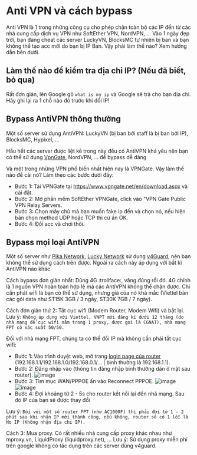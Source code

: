 # Anti VPN và cách bypass

Anti VPN là 1 trong những công cụ cho phép chặn toàn bộ các IP đến từ các nhà cung cấp dịch vụ VPN như SoftEther VPN, NordVPN, ... Vào 1 ngày đẹp trời, bạn đang cheat các server LuckyVN, BlocksMC tự nhiên bị ban và bạn không thể tạo acc mới do bạn bị IP Ban. Vậy phải làm thế nào? Xem hướng dẫn bên dưới.

## Làm thế nào để kiểm tra địa chỉ IP? (Nếu đã biết, bỏ qua)
Rất đơn giản, lên Google gõ `what is my ip` và Google sẽ trả cho bạn địa chỉ. Hãy ghi lại ra 1 chỗ nào đó trước khi đổi IP!

## Bypass AntiVPN thông thường
Một số server sử dụng AntiVPN: LuckyVN (bị ban bởi staff là bị ban bởi IP), BlocksMC, Hypixel, ...

Hầu hết các server được liệt kê trong này đều có AntiVPN khá yêu nên bạn có thể sử dụng [VpnGate](https://www.vpngate.net/en/download.aspx), NordVPN, ... để bypass dễ dàng

Và một trong những VPN phổ biến nhất hiện nay là VPNGate. Vậy làm thế nào để cài nó? Làm theo các bước dưới đây:
- Bước 1: Tải VPNGate tại https://www.vpngate.net/en/download.aspx và cài đặt.
- Bước 2: Mở phần mềm SoftEther VPNGate, click vào "VPN Gate Public VPN Relay Servers.
- Bước 3: Chọn máy chủ mà bạn muốn fake ip đến và chọn nó, nếu hiện bản chọn method UDP hoặc TCP thì cứ ấn OK.
- Bước 4: Đổi acc và chơi thôi.

  
## Bypass mọi loại AntiVPN

Một số server như [Pika Network](https://pikanetwork.net), [Lucky Network](https://luckynetwork.net) sử dụng [v4Guard](https://v4guard.io/), nên bạn không thể sử dụng cách trên được. Ngoài ra cách này áp dụng với bất kì AntiVPN nào khác. 

Cách bypass đơn giản nhất: Dùng 4G :trollface:, vâng đúng rồi đó. 4G chính là 1 nguồn VPN hoàn toàn hợp lệ mà các AntiVPN không thể chặn được. Chỉ cần phát wifi là bạn có thể sử dụng, nhưng giá của nó khá mắc (Viettel bán các gói data như ST15K 3GB / 3 ngày, ST30K 7GB / 7 ngày).

Cách đơn giản thứ 2: Tắt cục wifi (Modem Router, Modem Wifi) và bật lại. \
Lưu ý: `Không áp dụng với Viettel, VNPT mới đăng kí dưới 12 tháng (do nhà mạng để cục wifi nằm trong 1 proxy, được gọi là CGNAT), nhà mạng FPT có xác suất 50/50.`

Đối với nhà mạng FPT, chúng ta có thể đổi IP mà không cần phải tắt cục wifi:
- Bước 1: Vào trình duyệt web, mở trang [login page của router](192.168.1.1) (192.168.1.1/192.168.1.0/192.168.0.1/... | bình thường  là 192.168.1.1).
- Bước 2: Đăng nhập vào (thông tin đăng nhập bình thường dán ở mặt sau router).
![image](https://github.com/MinusMC/docs-cheating/assets/152876934/29510029-c8ce-4764-a294-50925b3397c0)
- Bước 3: Tìm mục WAN/PPPOE ấn vào Reconnect PPPOE.
![image](https://github.com/MinusMC/docs-cheating/assets/152876934/0e8e60fa-71fd-40e5-b4c2-3b7e351497b6)
![image](https://github.com/MinusMC/docs-cheating/assets/152876934/7c673673-fcd5-4772-8507-9d611d66a601)
- Bước 4: Đợi khoảng từ 2 - 5s cho router kết nối lại đến nhà mạng. Sau đó IP của bạn sẽ được thay đổi

Lưu ý: `Đối với một số router FPT (như AC1000F) thì phải đợi từ 1 - 2 phút sau khi nhận IP mới thành công, nếu không, router sẽ có 1 lỗi là No IP (Không nhận địa chỉ IP).`

Cách 3: Mua proxy. Có rất nhiều nhà cung cấp proxy khác nhau như mproxy.vn, LiquidProxy (liquidproxy.net), ...
Lưu ý: Sử dụng proxy miễn phí trên google không có tác dụng trên các server dùng v4guard.
